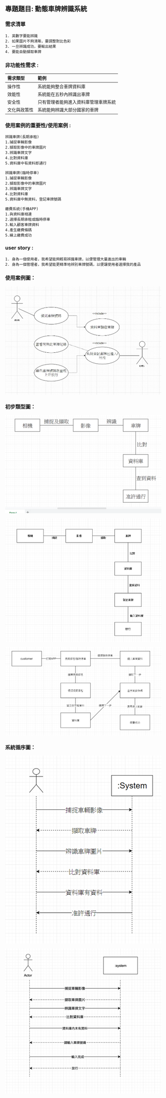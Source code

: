 ## 專題題目: 動態車牌辨識系統

### 需求清單
```
1. 英數字要能辨識
2. 如果圖片不夠清晰，要調整對比色彩
3. 一旦辨識成功，要輸出結果
4. 要能自動擷取車牌
```
### 非功能性需求 :

|需求類型|範例|
|:---|:---|
|操作性|系統能夠整合車牌資料庫|
|效能性|系統能在五秒內辨識出車牌|
|安全性|只有管理者能夠進入資料庫管理車牌系統|
|文化與政策性|系統能夠辨識大部分國家的車牌|

### 使用案例的重要性/使用案例 :
```
辨識車牌(長期承租)
1.捕捉車輛影像
2.擷取影像中的車牌圖片
3.辨識車牌文字
4.比對資料庫
5.資料庫中有資料即通行
```

```
辨識車牌(臨時停車)
1.捕捉車輛影像
2.擷取影像中的車牌圖片
3.辨識車牌文字
4.比對資料庫
5.資料庫中無資料，登記車牌號碼
```

```
繳費系統(手機APP)
1.與資料庫相連
2.選擇長期承租或臨時停車
3.輸入顧客車牌資料
4.產生繳費條碼
5.線上繳費成功
```

### user story :
```
1. 身為一個使用者，我希望能夠輕易辨識車牌，以便管理大量進出的車輛
2. 身為一個管理者，我希望能更精準地辨別車牌號碼，以便讓使用者選擇我的產品
```

### 使用案例圖：

![使用案例圖](project1.png "使用案例圖")

### 初步類型圖：

![初步類型圖](prestage1.png "初步類型圖1")

![初步類型圖](prestage2.png "初步類型圖2")

![初步類型圖](coco.PNG "初步類型圖3")

### 系統循序圖：

![系統循序圖](system1.png "系統循序圖1")

![系統循序圖](system2.png "系統循序圖2")
